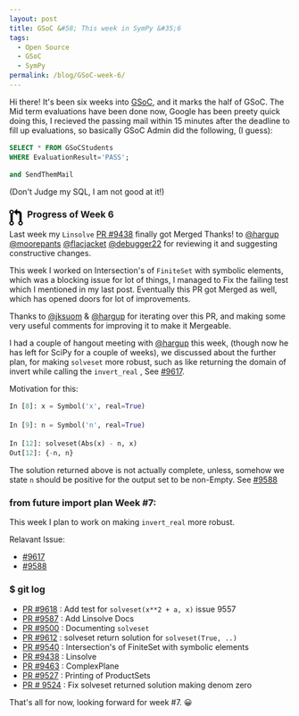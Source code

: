 ```yaml
---
layout: post
title: GSoC &#58; This week in SymPy &#35;6
tags:
  - Open Source
  - GSoC
  - SymPy
permalink: /blog/GSoC-week-6/
---
```


Hi there! It's been six weeks into [GSoC](https://en.wikipedia.org/wiki/Google_Summer_of_Code),
and it marks the half of GSoC. The Mid term evaluations have been done now, Google has been preety quick doing this, I recieved the passing mail within 15 minutes after the deadline to fill up evaluations, so basically GSoC Admin did the following, (I guess):

```sql
SELECT * FROM GSoCStudents
WHERE EvaluationResult='PASS';
```
```sql
and SendThemMail
```
(Don't Judge my SQL, I am not good at it!)

### &nbsp; **Progress of Week 6** <img style="float: left" src="/assets/gsoc/pr.png"> 


Last week my `Linsolve` [PR #9438](https://github.com/sympy/sympy/pull/9438)
finally got Merged Thanks! to [@hargup](http://github.com/hargup) [@moorepants](http://github.com/moorepants) [@flacjacket](http://github.com/flacjacket) [@debugger22](http://github.com/debugger22) for reviewing it and suggesting constructive changes.

This week I worked on Intersection's of `FiniteSet` with symbolic elements, which was a blocking issue for lot of things, I managed to Fix the failing test which I mentioned in my last post. Eventually this PR got Merged as well, which has opened doors for lot of improvements.

Thanks to [@jksuom](https://github.com/jksuom) & [@hargup](https://github.com/hargup) for iterating over this PR, and making some very useful comments for improving it to make it Mergeable.

I had a couple of hangout meeting with [@hargup](https://github.com/hargup) this week, (though now he has left for SciPy for a couple of weeks), we discussed about the further plan, for making `solveset` more robust, such as like returning the domain of invert while calling the `invert_real` , See [#9617](https://github.com/sympy/sympy/issues/9617).

Motivation for this:

```python
In [8]: x = Symbol('x', real=True)

In [9]: n = Symbol('n', real=True)

In [12]: solveset(Abs(x) - n, x)
Out[12]: {-n, n}
```

The solution returned above is not actually complete, unless, somehow we state `n` should be positive for the output set to be non-Empty. See [#9588](https://github.com/sympy/sympy/issues/9588)

### **from __future__ import plan**  Week #7:
This week I plan to work on making `invert_real` more robust.

Relavant Issue:

* [#9617](https://github.com/sympy/sympy/issues/9617)
* [#9588](https://github.com/sympy/sympy/issues/9588)


### **$ git log**

* [PR #9618](https://github.com/sympy/sympy/pull/9618) : Add test for `solveset(x**2 + a, x)` issue 9557
* [PR #9587](https://github.com/sympy/sympy/pull/9587) : Add Linsolve Docs
* [PR #9500](https://github.com/sympy/sympy/pull/9500) :  Documenting `solveset`
* [PR #9612](https://github.com/sympy/sympy/pull/9612) : solveset return solution for `solveset(True, ..)`
* [PR #9540](https://github.com/sympy/sympy/pull/9540) : Intersection's of FiniteSet with symbolic elements
* [PR #9438](https://github.com/sympy/sympy/pull/9438) : Linsolve
* [PR #9463](https://github.com/sympy/sympy/pull/9463) : ComplexPlane
* [PR #9527](https://github.com/sympy/sympy/pull/9527) : Printing of ProductSets
* [PR # 9524](https://github.com/sympy/sympy/pull/9524) : Fix solveset returned solution making denom zero


That's all for now, looking forward for week #7. :grinning: